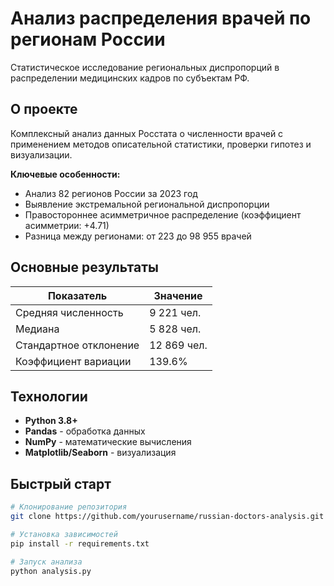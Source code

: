 # Анализ распределения врачей по регионам России

Статистическое исследование региональных диспропорций в распределении медицинских кадров по субъектам РФ.

## О проекте

Комплексный анализ данных Росстата о численности врачей с применением методов описательной статистики, проверки гипотез и визуализации.

**Ключевые особенности:**
- Анализ 82 регионов России за 2023 год
- Выявление экстремальной региональной диспропорции
- Правостороннее асимметричное распределение (коэффициент асимметрии: +4.71)
- Разница между регионами: от 223 до 98 955 врачей

## Основные результаты

| Показатель | Значение |
|------------|----------|
| Средняя численность | 9 221 чел. |
| Медиана | 5 828 чел. |
| Стандартное отклонение | 12 869 чел. |
| Коэффициент вариации | 139.6% |

## Технологии

- **Python 3.8+**
- **Pandas** - обработка данных
- **NumPy** - математические вычисления  
- **Matplotlib/Seaborn** - визуализация

## Быстрый старт

```bash
# Клонирование репозитория
git clone https://github.com/yourusername/russian-doctors-analysis.git

# Установка зависимостей
pip install -r requirements.txt

# Запуск анализа
python analysis.py
